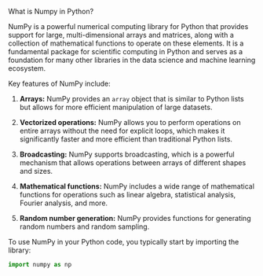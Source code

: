 What is Numpy in Python?

NumPy is a powerful numerical computing library for Python that provides support for large, multi-dimensional arrays and matrices, along with a collection of mathematical functions to operate on these elements. It is a fundamental package for scientific computing in Python and serves as a foundation for many other libraries in the data science and machine learning ecosystem.

Key features of NumPy include:

1. **Arrays:** NumPy provides an `array` object that is similar to Python lists but allows for more efficient manipulation of large datasets.

2. **Vectorized operations:** NumPy allows you to perform operations on entire arrays without the need for explicit loops, which makes it significantly faster and more efficient than traditional Python lists.

3. **Broadcasting:** NumPy supports broadcasting, which is a powerful mechanism that allows operations between arrays of different shapes and sizes.

4. **Mathematical functions:** NumPy includes a wide range of mathematical functions for operations such as linear algebra, statistical analysis, Fourier analysis, and more.

5. **Random number generation:** NumPy provides functions for generating random numbers and random sampling.

To use NumPy in your Python code, you typically start by importing the library:

```python
import numpy as np
